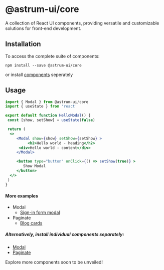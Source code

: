 # @astrum-ui/core

A collection of React UI components, providing versatile and customizable solutions for front-end development.

## Installation

To access the complete suite of components:

```
npm install --save @astrum-ui/core
```

or install [components](#alternatively-install-individual-components-separately) seperately

## Usage

```jsx
import { Modal } from @astrum-ui/core
import { useState } from 'react'

export default function HelloModal() {
 const [show, setShow] = useState(false)

 return (
  <>
	 <Modal show={show} setShow={setShow} >
          <h2>Hello world - heading</h2>
	  <div>Hello world - content</div>
	 </Modal>

	 <button type="button" onClick={() => setShow(true)} >
		Show Modal
	 </button>
  </>
 )
}

```

#### More examples

- Modal
  - [Sign-in form modal](https://stackblitz.com/edit/vitejs-vite-qdmdsg?file=src%2Fcomponents%2Fmodal%2FSignInModal.tsx)
- Paginate
  - [Blog cards](https://stackblitz.com/edit/vitejs-vite-qdmdsg?file=src%2Fpages%2FBlogs.tsx)

##### Alternatively, install individual components separately:

- [Modal](https://www.npmjs.com/package/@astrum-ui/modal)
- [Paginate](https://www.npmjs.com/package/@astrum-ui/paginate)

Explore more components soon to be unveiled!
